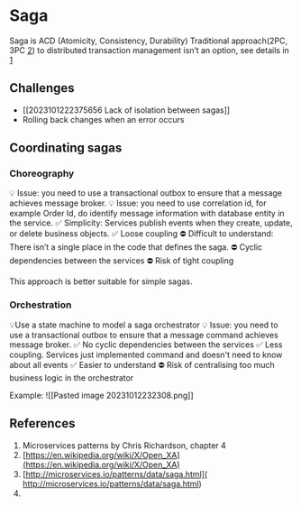 # Saga
Saga is ACD (Atomicity, Consistency, Durability)
Traditional approach(2PC, 3PC [2](#references)) to distributed transaction management isn’t an option, see details in [1](#references)
## Challenges
-  [[2023101222375656  Lack of isolation between sagas]]
- Rolling back changes when an error occurs
## Coordinating sagas
### Choreography
💡 Issue: you need to use a transactional outbox to ensure that a message achieves message broker.
💡 Issue: you need to use correlation id, for example Order Id, do identify message information with database entity in the service. 
✅ Simplicity: Services publish events when they create, update, or delete business objects.
✅  Loose coupling
⛔ Difficult to understand: There isn’t a single place in the code that defines the saga.
⛔ Cyclic dependencies between the services
⛔ Risk of tight coupling

This approach is better suitable for simple sagas. 
### Orchestration
💡Use a state machine to model a saga orchestrator
💡 Issue: you need to use a transactional outbox to ensure that a message command achieves message broker.
✅ No  cyclic dependencies between the services
✅ Less coupling. Services just implemented command and doesn't need to know about all events 
✅  Easier to understand
⛔  Risk of centralising too much business logic in the orchestrator

Example:
![[Pasted image 20231012232308.png]]
## References
1.  Microservices patterns by Chris Richardson, chapter 4
2. [https://en.wikipedia.org/wiki/X/Open_XA](https://en.wikipedia.org/wiki/X/Open_XA)
3. [http://microservices.io/patterns/data/saga.html]( http://microservices.io/patterns/data/saga.html)
4. 